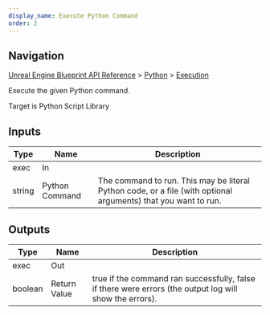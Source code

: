 ```yaml
---
display_name: Execute Python Command
order: 2
---
```

## Navigation

[Unreal Engine Blueprint API Reference](https://dev.epicgames.com/documentation/en-us/unreal-engine/BlueprintAPI) > [Python](https://dev.epicgames.com/documentation/en-us/unreal-engine/BlueprintAPI/Python) > [Execution](https://dev.epicgames.com/documentation/en-us/unreal-engine/BlueprintAPI/Python/Execution)

Execute the given Python command.

Target is Python Script Library

## Inputs

| Type | Name | Description |
| --- | --- | --- |
| exec | In |  |
| string | Python Command | The command to run. This may be literal Python code, or a file (with optional arguments) that you want to run. |

## Outputs

| Type | Name | Description |
| --- | --- | --- |
| exec | Out |  |
| boolean | Return Value | true if the command ran successfully, false if there were errors (the output log will show the errors). |
